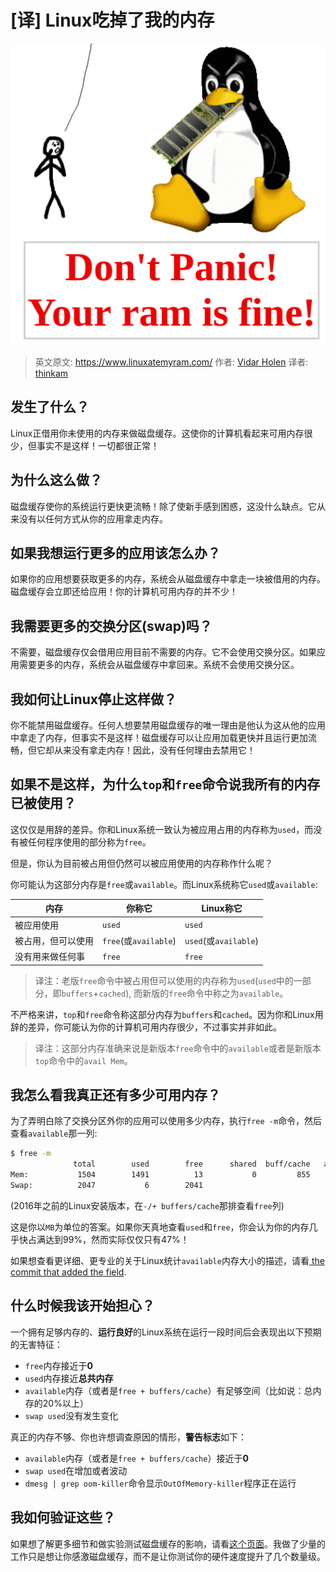 # [译] Linux吃掉了我的内存

![Linux ate my ram](/images/2018-02-02-linux-ate-my-ram-01.png)

> 英文原文: https://www.linuxatemyram.com/
> 作者: [Vidar Holen](https://github.com/koalaman)
> 译者: [thinkam](https://github.com/codethereforam)

## 发生了什么？

Linux正借用你未使用的内存来做磁盘缓存。这使你的计算机看起来可用内存很少，但事实不是这样！一切都很正常！

## 为什么这么做？

磁盘缓存使你的系统运行更快更流畅！除了使新手感到困惑，这没什么缺点。它从来没有以任何方式从你的应用拿走内存。

## 如果我想运行更多的应用该怎么办？

如果你的应用想要获取更多的内存，系统会从磁盘缓存中拿走一块被借用的内存。磁盘缓存会立即还给应用！你的计算机可用内存的并不少！

## 我需要更多的交换分区(swap)吗？

不需要，磁盘缓存仅会借用应用目前不需要的内存。它不会使用交换分区。如果应用需要更多的内存，系统会从磁盘缓存中拿回来。系统不会使用交换分区。

## 我如何让Linux停止这样做？

你不能禁用磁盘缓存。任何人想要禁用磁盘缓存的唯一理由是他认为这从他的应用中拿走了内存，但事实不是这样！磁盘缓存可以让应用加载更快并且运行更加流畅，但它却从来没有拿走内存！因此，没有任何理由去禁用它！

## 如果不是这样，为什么`top`和`free`命令说我所有的内存已被使用？

这仅仅是用辞的差异。你和Linux系统一致认为被应用占用的内存称为`used`，而没有被任何程序使用的部分称为`free`。

但是，你认为目前被占用但仍然可以被应用使用的内存称作什么呢？

你可能认为这部分内存是`free`或`available`。而Linux系统称它`used`或`available`:

内存    						| 你称它							| Linux称它
---- 								| ----- 								|----
被应用使用			    | `used`							|`used`
被占用，但可以使用 | `free`(或`available`)	|`used`(或`available`)
没有用来做任何事    	| `free`							|`free`

>译注：老版`free`命令中被占用但可以使用的内存称为`used`(`used`中的一部分，即`buffers`+`cached`), 而新版的`free`命令中称之为`available`。

不严格来讲，`top`和`free`命令称这部分内存为`buffers`和`cached`。因为你和Linux用辞的差异，你可能认为你的计算机可用内存很少，不过事实并非如此。

>译注：这部分内存准确来说是新版本`free`命令中的`available`或者是新版本`top`命令中的`avail Mem`。

## 我怎么看我真正还有多少可用内存？

为了弄明白除了交换分区外你的应用可以使用多少内存，执行`free -m`命令，然后查看`available`那一列:

```bash
$ free -m
              total        used        free      shared  buff/cache   available
Mem:           1504        1491          13           0         855      792
Swap:          2047           6        2041
```

(2016年之前的Linux安装版本，在`-/+ buffers/cache`那排查看`free`列)

这是你以`MB`为单位的答案。如果你天真地查看`used`和`free`，你会认为你的内存几乎快占满达到99%，然而实际仅仅只有47%！

如果想查看更详细、更专业的关于Linux统计`available`内存大小的描述，请看[ the commit that added the field](https://git.kernel.org/pub/scm/linux/kernel/git/torvalds/linux.git/commit/?id=34e431b0ae398fc54ea69ff85ec700722c9da773).

## 什么时候我该开始担心？

一个拥有足够内存的、**运行良好**的Linux系统在运行一段时间后会表现出以下预期的无害特征：

-  `free`内存接近于**0**
- `used`内存接近**总共内存**
- `available`内存（或者是`free + buffers/cache`）有足够空间（比如说：总内存的20%以上）
- `swap used`没有发生变化

真正的内存不够、你也许想调查原因的情形，**警告标志**如下：

- `available`内存（或者是`free + buffers/cache`）接近于**0**
- `swap used`在增加或者波动
- `dmesg | grep oom-killer`命令显示`OutOfMemory-killer`程序正在运行

##  我如何验证这些？

如果想了解更多细节和做实验测试磁盘缓存的影响，请看[这个页面](https://www.linuxatemyram.com/play.html)。我做了少量的工作只是想让你感激磁盘缓存，而不是让你测试你的硬件速度提升了几个数量级。

